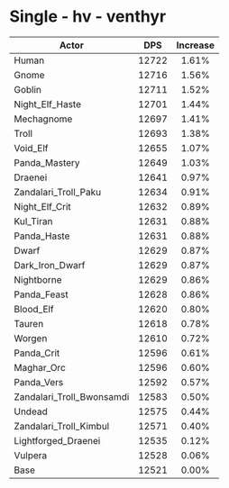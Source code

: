 # Single - hv - venthyr
| Actor | DPS | Increase |
|---|:---:|:---:|
|Human|12722|1.61%|
|Gnome|12716|1.56%|
|Goblin|12711|1.52%|
|Night_Elf_Haste|12701|1.44%|
|Mechagnome|12697|1.41%|
|Troll|12693|1.38%|
|Void_Elf|12655|1.07%|
|Panda_Mastery|12649|1.03%|
|Draenei|12641|0.97%|
|Zandalari_Troll_Paku|12634|0.91%|
|Night_Elf_Crit|12632|0.89%|
|Kul_Tiran|12631|0.88%|
|Panda_Haste|12631|0.88%|
|Dwarf|12629|0.87%|
|Dark_Iron_Dwarf|12629|0.87%|
|Nightborne|12629|0.86%|
|Panda_Feast|12628|0.86%|
|Blood_Elf|12620|0.80%|
|Tauren|12618|0.78%|
|Worgen|12610|0.72%|
|Panda_Crit|12596|0.61%|
|Maghar_Orc|12596|0.60%|
|Panda_Vers|12592|0.57%|
|Zandalari_Troll_Bwonsamdi|12583|0.50%|
|Undead|12575|0.44%|
|Zandalari_Troll_Kimbul|12571|0.40%|
|Lightforged_Draenei|12535|0.12%|
|Vulpera|12528|0.06%|
|Base|12521|0.00%|
